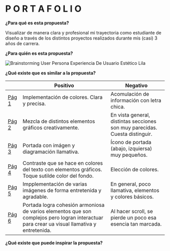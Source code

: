 # P O R T A F O L I O
**¿Para qué es esta propuesta?**

Visualizar de manera clara y profesional mi trayectoria como estudiante de diseño a través de los distintos proyectos realizados durante mis (casi) 3 años de carrera.

**¿Para quién es esta propuesta?**

![Brainstorming User Persona Experiencia De Usuario Estético Lila](https://github.com/catalinakoller/portafolio/assets/141850128/1e54c206-54c6-4fe2-831c-0e97736b2b26)

**¿Qué existe que es similar a la propuesta?**

| | Positivo| Negativo |
|-----------|-----------|-----------|
| [Pág 1](https://noodle.run/?ref=landings.dev) | Implementación de colores. Clara y precisa. | Acomulación de información con letra chica. |
| [Pág 2](https://fulcrum.rocks/?ref=landings.dev)| Mezcla de distintos elementos gráficos creativamente. | En vista general, distintas secciones son muy parecidas. Cuesta distinguir. |
| [Pág 3](https://aegis.lossless.io/?ref=landings.dev) | Portada con imágen y diagramación llamativa. | Ícono de portada (abajo, izquiersa) muy pequeños. |
|[Pág 4](https://useform.co/?ref=landings.dev) | Contraste que se hace en colores del texto con elementos gráficos. Toque sutilde color del fondo. | Elección de colores. |
| [Pág 5](https://www.goodgarms.com/?ref=landings.dev) | Impplementación de varias imágenes de forma entretenida y agradable. | En general, poco llamativa, elementos y colores básicos. |
| [Pág 6](https://gamifylist.com/?ref=landings.dev) | Portada logra cohesión armoniosa de varios elementos que son complejos pero logran interactuar para crear ua visual llamativa y entretenida. | Al hacer scroll, se pierde un poco esa esencia tan marcada. |

**¿Qué existe que puede inspirar la propuesta?**
